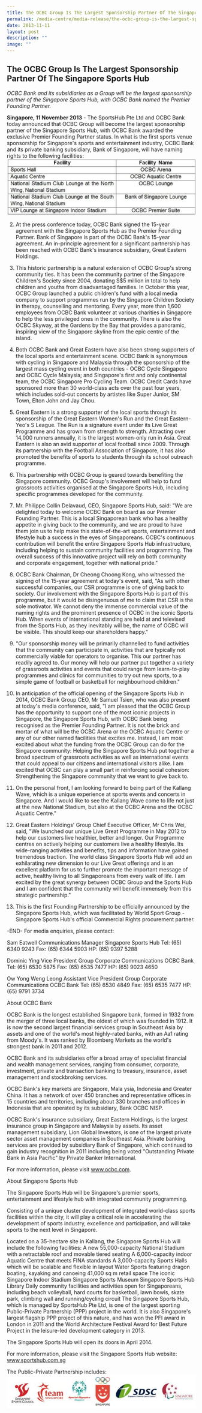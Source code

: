 ```yaml
---
title: The OCBC Group Is The Largest Sponsorship Partner Of The Singapore Sports Hub
permalink: /media-centre/media-release/the-ocbc-group-is-the-largest-sponsorship-partner-of-the-ss-hub/
date: 2013-11-11
layout: post
description: ""
image: ""
---
```

## **The OCBC Group Is The Largest Sponsorship Partner Of The Singapore Sports Hub**

*OCBC Bank and its subsidiaries as a Group will be the largest sponsorship partner of the Singapore Sports Hub, with OCBC Bank named the Premier Founding Partner.*

**Singapore, 11 November 2013** - The SportsHub Pte Ltd and OCBC Bank today announced that OCBC Group will become the largest sponsorship partner of the Singapore Sports Hub, with OCBC Bank awarded the exclusive Premier Founding Partner status. In what is the first sports venue sponsorship for Singapore's sports and entertainment industry, OCBC Bank and its private banking subsidiary, Bank of Singapore, will have naming rights to the following facilities:
![](/images/Media%20Centre/Media%20Release/2013/Nov/OCBCGROUPISTHELARGESTSPONSORSHIPPARTNEROFSINGAPORESPORTSHUBMainPar0051Imagegif.gif)


	
2. At the press conference today, OCBC Bank signed the 15-year agreement with the Singapore Sports Hub as the Premier Founding Partner. Bank of Singapore is part of the OCBC Bank's 15-year agreement. An in-principle agreement for a significant partnership has been reached with OCBC Bank's insurance subsidiary, Great Eastern Holdings.

3. This historic partnership is a natural extension of OCBC Group's strong community ties. It has been the community partner of the Singapore Children's Society since 2004, donating S$5 million in total to help children and youths from disadvantaged families. In October this year, OCBC Group launched a public children's fund with a local media company to support programmes run by the Singapore Children Society in therapy, counselling and mentoring. Every year, more than 1,600 employees from OCBC Bank volunteer at various charities in Singapore to help the less privileged ones in the community. There is also the OCBC Skyway, at the Gardens by the Bay that provides a panoramic, inspiring view of the Singapore skyline from the epic centre of the island.

4. Both OCBC Bank and Great Eastern have also been strong supporters of the local sports and entertainment scene. OCBC Bank is synonymous with cycling in Singapore and Malaysia through the sponsorship of the largest mass cycling event in both countries - OCBC Cycle Singapore and OCBC Cycle Malaysia; and Singapore's first and only continental team, the OCBC Singapore Pro Cycling Team. OCBC Credit Cards have sponsored more than 30 world-class acts over the past four years, which includes sold-out concerts by artistes like Super Junior, SM Town, Elton John and Jay Chou.

5. Great Eastern is a strong supporter of the local sports through its sponsorship of the Great Eastern Women's Run and the Great Eastern-Yeo's S League. The Run is a signature event under its Live Great Programme and has grown from strength to strength. Attracting over 14,000 runners annually, it is the largest women-only run in Asia. Great Eastern is also an avid supporter of local football since 2009. Through its partnership with the Football Association of Singapore, it has also promoted the benefits of sports to students through its school outreach programme.

6. This partnership with OCBC Group is geared towards benefiting the Singapore community. OCBC Group's involvement will help to fund grassroots activities organised at the Singapore Sports Hub, including specific programmes developed for the community.

7. Mr. Philippe Collin Delavaud, CEO, Singapore Sports Hub, said: "We are delighted today to welcome OCBC Bank on board as our Premier Founding Partner. This is a local Singaporean bank who has a healthy appetite in giving back to the community, and we are proud to have them join us to help make this state-of-the-art sports, entertainment and lifestyle hub a success in the eyes of Singaporeans. OCBC's continuous contribution will benefit the entire Singapore Sports Hub infrastructure, including helping to sustain community facilities and programming. The overall success of this innovative project will rely on both community and corporate engagement, together with national pride."

8. OCBC Bank Chairman, Dr Cheong Choong Kong, who witnessed the signing of the 15-year agreement at today's event, said, "As with other successful companies, our CSR programme is one of giving back to society. Our involvement with the Singapore Sports Hub is part of this programme, but it would be disingenuous of me to claim that CSR is the sole motivator. We cannot deny the immense commercial value of the naming rights and the prominent presence of OCBC in the iconic Sports Hub. When events of international standing are held at and televised from the Sports Hub, as they inevitably will be, the name of OCBC will be visible. This should keep our shareholders happy."

9. "Our sponsorship money will be primarily channelled to fund activities that the community can participate in, activities that are typically not commercially viable for operators to organise. This our partner has readily agreed to. Our money will help our partner put together a variety of grassroots activities and events that could range from learn-to-play programmes and clinics for communities to try out new sports, to a simple game of football or basketball for neighbourhood children."

10. In anticipation of the official opening of the Singapore Sports Hub in 2014, OCBC Bank Group CEO, Mr Samuel Tsien, who was also present at today's media conference, said, "I am pleased that the OCBC Group has the opportunity to support one of the most iconic projects in Singapore, the Singapore Sports Hub, with OCBC Bank being recognised as the Premier Founding Partner. It is not the brick and mortar of what will be the OCBC Arena or the OCBC Aquatic Centre or any of our other named facilities that excites me. Instead, I am most excited about what the funding from the OCBC Group can do for the Singapore community: Helping the Singapore Sports Hub put together a broad spectrum of grassroots activities as well as international events that could appeal to our citizens and international visitors alike. I am excited that OCBC can play a small part in reinforcing social cohesion: Strengthening the Singapore community that we want to give back to.

11. On the personal front, I am looking forward to being part of the Kallang Wave, which is a unique experience at sports events and concerts in Singapore. And I would like to see the Kallang Wave come to life not just at the new National Stadium, but also at the OCBC Arena and the OCBC Aquatic Centre."

12. Great Eastern Holdings' Group Chief Executive Officer, Mr Chris Wei, said, "We launched our unique Live Great Programme in May 2012 to help our customers live healthier, better and longer. Our Programme centres on actively helping our customers live a healthy lifestyle. Its wide-ranging activities and benefits, tips and information have gained tremendous traction. The world class Singapore Sports Hub will add an exhilarating new dimension to our Live Great offerings and is an excellent platform for us to further promote the important message of active, healthy living to all Singaporeans from every walk of life. I am excited by the great synergy between OCBC Group and the Sports Hub and I am confident that the community will benefit immensely from this strategic partnership."

13. This is the first Founding Partnership to be officially announced by the Singapore Sports Hub, which was facilitated by World Sport Group - Singapore Sports Hub's official Commercial Rights procurement partner.

-END-
For media enquiries, please contact:

Sam Eatwell
Communications Manager 
Singapore Sports Hub
Tel: (65) 6340 9243
Fax: (65) 6344 5903
HP: (65) 9397 5288

Dominic Ying
Vice President
Group Corporate Communications
OCBC Bank
Tel: (65) 6530 5875
Fax: (65) 6535 7477
HP: (65) 9023 4650

Ow Yong Weng Leong
Assistant Vice President
Group Corporate Communications
OCBC Bank
Tel: (65) 6530 4849
Fax: (65) 6535 7477
HP: (65) 9791 3734

About OCBC Bank

OCBC Bank is the longest established Singapore bank, formed in 1932 from the merger of three local banks, the oldest of which was founded in 1912. It is now the second largest financial services group in Southeast Asia by assets and one of the world's most highly-rated banks, with an Aa1 rating from Moody's. It was ranked by Bloomberg Markets as the world's strongest bank in 2011 and 2012.

OCBC Bank and its subsidiaries offer a broad array of specialist financial and wealth management services, ranging from consumer, corporate, investment, private and transaction banking to treasury, insurance, asset management and stockbroking services.

OCBC Bank's key markets are Singapore, Mala ysia, Indonesia and Greater China. It has a network of over 450 branches and representative offices in 15 countries and territories, including about 330 branches and offices in Indonesia that are operated by its subsidiary, Bank OCBC NISP.

OCBC Bank's insurance subsidiary, Great Eastern Holdings, is the largest insurance group in Singapore and Malaysia by assets. Its asset management subsidiary, Lion Global Investors, is one of the largest private sector asset management companies in Southeast Asia. Private banking services are provided by subsidiary Bank of Singapore, which continued to gain industry recognition in 2011 including being voted "Outstanding Private Bank in Asia Pacific" by Private Banker International.

For more information, please visit www.ocbc.com.

About Singapore Sports Hub

The Singapore Sports Hub will be Singapore's premier sports, entertainment and lifestyle hub with integrated community programming.

Consisting of a unique cluster development of integrated world-class sports facilities within the city, it will play a critical role in accelerating the development of sports industry, excellence and participation, and will take sports to the next level in Singapore.

Located on a 35-hectare site in Kallang, the Singapore Sports Hub will include the following facilities:
A new 55,000-capacity National Stadium with a retractable roof and movable tiered seating
A 6,000-capacity indoor Aquatic Centre that meets FINA standards
A 3,000-capacity Sports Halls which will be scalable and flexible in layout
Water Sports featuring dragon boating, kayaking and canoeing
41,000 sq m retail space
The iconic Singapore Indoor Stadium
Singapore Sports Museum
Singapore Sports Hub Library
Daily community facilities and activities open for Singaporeans, including beach volleyball, hard courts for basketball, lawn bowls, skate park, climbing wall and running/cycling circuit
The Singapore Sports Hub, which is managed by SportsHub Pte Ltd, is one of the largest sporting Public-Private Partnership (PPP) project in the world. It is also Singapore's largest flagship PPP project of this nature, and has won the PFI award in London in 2011 and the World Architecture Festival Award for Best Future Project in the leisure-led development category in 2013.

The Singapore Sports Hub will open its doors in April 2014.

For more information, please visit the Singapore Sports Hub website: www.sportshub.com.sg

The Public-Private Partnership includes:
![](/images/Media%20Centre/Media%20Release/2013/Nov/FIRSTEVERTRICONTINGENTCEREMONYKICKSOFFTEAMSINGAPOREMAJORGAMESJOURNEYMainPar0064Imagegif.gif)


